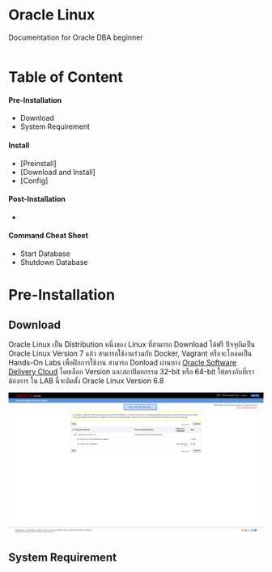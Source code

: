 ﻿# Oracle Linux
Documentation for Oracle DBA beginner
```bash

```

# Table of Content
#### Pre-Installation
* Download
* System Requirement

#### Install
* [Preinstall]
* [Download and Install]
* [Config]

#### Post-Installation
* 

#### Command Cheat Sheet
* Start Database
* Shutdown Database

# Pre-Installation

## Download

Oracle Linux เป็น Distribution หนึ่งของ Linux ที่สามารถ Download ได้ฟรี ปัจจุบันเป็น Oracle Linux Version 7 แล้ว สามารถใช้งานร่วมกับ Docker, Vagrant
หรือจะโหลดเป็น Hands-On Labs เพื่อฝึกการใช้งาน สามารถ Donload ผ่านทาง [Oracle Software Delivery Cloud](https://edelivery.oracle.com/osdc/faces/SoftwareDelivery)
โดยเลือก Version และสถาปัตยกรรม 32-bit หรือ 64-bit ให้ตรงกับที่เราต้องการ ใน LAB นี้จะติดตั้ง Oracle Linux Version 6.8

![](/Images/01.png)

## System Requirement



